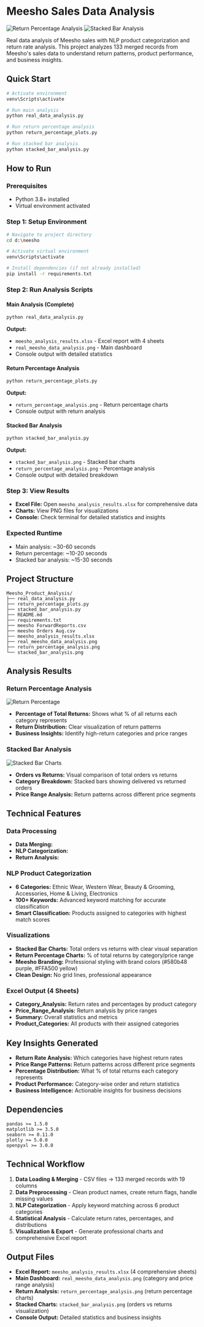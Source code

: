 # Meesho Sales Data Analysis

![Return Percentage Analysis](return_percentage_analysis.png)
![Stacked Bar Analysis](stacked_bar_analysis.png)

Real data analysis of Meesho sales with NLP product categorization and return rate analysis. This project analyzes 133 merged records from Meesho's sales data to understand return patterns, product performance, and business insights.

##  Quick Start

```bash
# Activate environment
venv\Scripts\activate

# Run main analysis
python real_data_analysis.py

# Run return percentage analysis
python return_percentage_plots.py

# Run stacked bar analysis
python stacked_bar_analysis.py
```

##  How to Run

### **Prerequisites**
- Python 3.8+ installed
- Virtual environment activated

### **Step 1: Setup Environment**
```bash
# Navigate to project directory
cd d:\meesho

# Activate virtual environment
venv\Scripts\activate

# Install dependencies (if not already installed)
pip install -r requirements.txt
```

### **Step 2: Run Analysis Scripts**

#### **Main Analysis (Complete)**
```bash
python real_data_analysis.py
```
**Output:**
- `meesho_analysis_results.xlsx` - Excel report with 4 sheets
- `real_meesho_data_analysis.png` - Main dashboard
- Console output with detailed statistics

#### **Return Percentage Analysis**
```bash
python return_percentage_plots.py
```
**Output:**
- `return_percentage_analysis.png` - Return percentage charts
- Console output with return analysis

#### **Stacked Bar Analysis**
```bash
python stacked_bar_analysis.py
```
**Output:**
- `stacked_bar_analysis.png` - Stacked bar charts
- `return_percentage_analysis.png` - Percentage analysis
- Console output with detailed breakdown

### **Step 3: View Results**
- **Excel File:** Open `meesho_analysis_results.xlsx` for comprehensive data
- **Charts:** View PNG files for visualizations
- **Console:** Check terminal for detailed statistics and insights

### **Expected Runtime**
- Main analysis: ~30-60 seconds
- Return percentage: ~10-20 seconds  
- Stacked bar analysis: ~15-30 seconds

##  Project Structure

```
Meesho_Product_Analysis/
├── real_data_analysis.py              
├── return_percentage_plots.py         
├── stacked_bar_analysis.py            
├── README.md                          
├── requirements.txt                   
├── meesho ForwardReports.csv          
├── meesho Orders Aug.csv              
├── meesho_analysis_results.xlsx       
├── real_meesho_data_analysis.png
├── return_percentage_analysis.png      
└── stacked_bar_analysis.png           
```

##  Analysis Results


### **Return Percentage Analysis**
![Return Percentage](return_percentage_analysis.png)
- **Percentage of Total Returns:** Shows what % of all returns each category represents
- **Return Distribution:** Clear visualization of return patterns
- **Business Insights:** Identify high-return categories and price ranges

### **Stacked Bar Analysis**
![Stacked Bar Charts](stacked_bar_analysis.png)
- **Orders vs Returns:** Visual comparison of total orders vs returns
- **Category Breakdown:** Stacked bars showing delivered vs returned orders
- **Price Range Analysis:** Return patterns across different price segments

##  Technical Features

### **Data Processing**
- **Data Merging:** 
- **NLP Categorization:** 
- **Return Analysis:** 

### **NLP Product Categorization**
- **6 Categories:** Ethnic Wear, Western Wear, Beauty & Grooming, Accessories, Home & Living, Electronics
- **100+ Keywords:** Advanced keyword matching for accurate classification
- **Smart Classification:** Products assigned to categories with highest match scores

### **Visualizations**
- **Stacked Bar Charts:** Total orders vs returns with clear visual separation
- **Return Percentage Charts:** % of total returns by category/price range
- **Meesho Branding:** Professional styling with brand colors (#580b48 purple, #FFA500 yellow)
- **Clean Design:** No grid lines, professional appearance

### **Excel Output (4 Sheets)**
- **Category_Analysis:** Return rates and percentages by product category
- **Price_Range_Analysis:** Return analysis by price ranges
- **Summary:** Overall statistics and metrics
- **Product_Categories:** All products with their assigned categories

##  Key Insights Generated

- **Return Rate Analysis:** Which categories have highest return rates
- **Price Range Patterns:** Return patterns across different price segments
- **Percentage Distribution:** What % of total returns each category represents
- **Product Performance:** Category-wise order and return statistics
- **Business Intelligence:** Actionable insights for business decisions

##  Dependencies

```
pandas >= 1.5.0
matplotlib >= 3.5.0
seaborn >= 0.11.0
plotly >= 5.0.0
openpyxl >= 3.0.0
```

##  Technical Workflow

1. **Data Loading & Merging** - CSV files → 133 merged records with 19 columns
2. **Data Preprocessing** - Clean product names, create return flags, handle missing values
3. **NLP Categorization** - Apply keyword matching across 6 product categories
4. **Statistical Analysis** - Calculate return rates, percentages, and distributions
5. **Visualization & Export** - Generate professional charts and comprehensive Excel report

##  Output Files

- **Excel Report:** `meesho_analysis_results.xlsx` (4 comprehensive sheets)
- **Main Dashboard:** `real_meesho_data_analysis.png` (category and price range analysis)
- **Return Analysis:** `return_percentage_analysis.png` (return percentage charts)
- **Stacked Charts:** `stacked_bar_analysis.png` (orders vs returns visualization)
- **Console Output:** Detailed statistics and business insights

